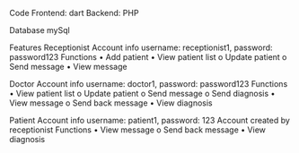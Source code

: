 Code
 Frontend: dart
 Backend: PHP



Database
 mySql



Features
  Receptionist 
  Account info
  username: receptionist1, password: password123
  Functions
  •	Add patient
  •	View patient list
  o	Update patient
  o	Send message
  •	View message
  
  Doctor
  Account info
  username: doctor1, password: password123
  Functions
  •	View patient list
  o	Update patient
  o	Send message
  o	Send diagnosis
  •	View message
  o	Send back message
  •	View diagnosis
  
  Patient
  Account info
  username: patient1, password: 123
  Account created by receptionist
  Functions
  •	View message
  o	Send back message
  •	View diagnosis
